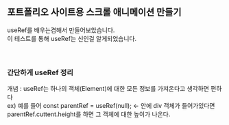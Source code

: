 ## 포트폴리오 사이트용 스크롤 애니메이션 만들기
useRef를 배우는겸해서 만들어보았습니다.<br/>
이 테스트를 통해 useRef는 신인걸 알게되었습니다.<br/><br/><br/>
### 간단하게 useRef 정리
개념 : useRef는 하나의 객체(Element)에 대한 모든 정보를 가져온다고 생각하면 편하다<br/>
ex) 예를 들어 const parentRef = useRef(null); <- 안에 div 객체가 들어가있다면 <br/>
parentRef.cuttent.height를 하면 그 객체에 대한 높이가 나온다.<br/>
